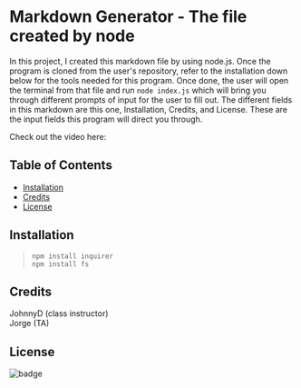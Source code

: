 # Markdown Generator - The file created by node
  
  In this project, I created this markdown file by using node.js. Once the program is cloned from the user's repository, refer to the installation down below for the tools needed for this program. Once done, the user will open the terminal from that file and run ```node index.js``` which will bring you through different prompts of input for the user to fill out. The different fields in this markdown are this one, Installation, Credits, and License. These are the input fields this program will direct you through.  
  
  Check out the video here:


  ## Table of Contents

  * [Installation](#installation)
  * [Credits](#credits)
  * [License](#license)

  
  ## Installation
  
  > ``` npm install inquirer ``` <br> ``` npm install fs ```
  
  
  ## Credits
  
  JohnnyD (class instructor) <br> Jorge (TA)
  
  
  ## License
  
![badge](https://img.shields.io/badge/License-MIT-blue)